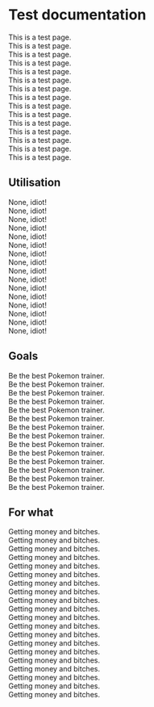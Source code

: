 # Test documentation

This is a test page.  
This is a test page.  
This is a test page.  
This is a test page.  
This is a test page.  
This is a test page.  
This is a test page.  
This is a test page.  
This is a test page.  
This is a test page.  
This is a test page.  
This is a test page.  
This is a test page.  
This is a test page.  
This is a test page.  

## Utilisation

None, idiot!  
None, idiot!  
None, idiot!  
None, idiot!  
None, idiot!  
None, idiot!  
None, idiot!  
None, idiot!  
None, idiot!  
None, idiot!  
None, idiot!  
None, idiot!  
None, idiot!  
None, idiot!  
None, idiot!  
None, idiot!  

## Goals

Be the best Pokemon trainer.  
Be the best Pokemon trainer.  
Be the best Pokemon trainer.  
Be the best Pokemon trainer.  
Be the best Pokemon trainer.  
Be the best Pokemon trainer.  
Be the best Pokemon trainer.  
Be the best Pokemon trainer.  
Be the best Pokemon trainer.  
Be the best Pokemon trainer.  
Be the best Pokemon trainer.  
Be the best Pokemon trainer.  
Be the best Pokemon trainer.  
Be the best Pokemon trainer.  


## For what

Getting money and bitches.  
Getting money and bitches.  
Getting money and bitches.  
Getting money and bitches.  
Getting money and bitches.  
Getting money and bitches.  
Getting money and bitches.  
Getting money and bitches.  
Getting money and bitches.  
Getting money and bitches.  
Getting money and bitches.  
Getting money and bitches.  
Getting money and bitches.  
Getting money and bitches.  
Getting money and bitches.  
Getting money and bitches.  
Getting money and bitches.  
Getting money and bitches.  
Getting money and bitches.  
Getting money and bitches.  
